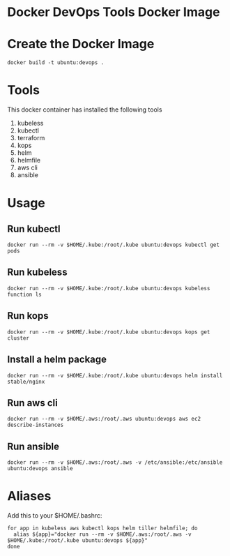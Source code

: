 # Docker DevOps Tools Docker Image

# Create the Docker Image

`docker build -t ubuntu:devops .`

# Tools

This docker container has installed the following tools

1. kubeless
2. kubectl
3. terraform
4. kops
5. helm
6. helmfile
7. aws cli
8. ansible

# Usage

## Run kubectl

```
docker run --rm -v $HOME/.kube:/root/.kube ubuntu:devops kubectl get pods
```

## Run kubeless

`docker run --rm -v $HOME/.kube:/root/.kube ubuntu:devops kubeless function ls`

## Run kops

`docker run --rm -v $HOME/.kube:/root/.kube ubuntu:devops kops get cluster`

## Install a helm package

`docker run --rm -v $HOME/.kube:/root/.kube ubuntu:devops helm install stable/nginx`

## Run aws cli

`docker run --rm -v $HOME/.aws:/root/.aws ubuntu:devops aws ec2 describe-instances`

## Run ansible

`docker run --rm -v $HOME/.aws:/root/.aws -v /etc/ansible:/etc/ansible ubuntu:devops ansible`

# Aliases

Add this to your $HOME/.bashrc:

```
for app in kubeless aws kubectl kops helm tiller helmfile; do
  alias ${app}="docker run --rm -v $HOME/.aws:/root/.aws -v $HOME/.kube:/root/.kube ubuntu:devops ${app}"
done
```
